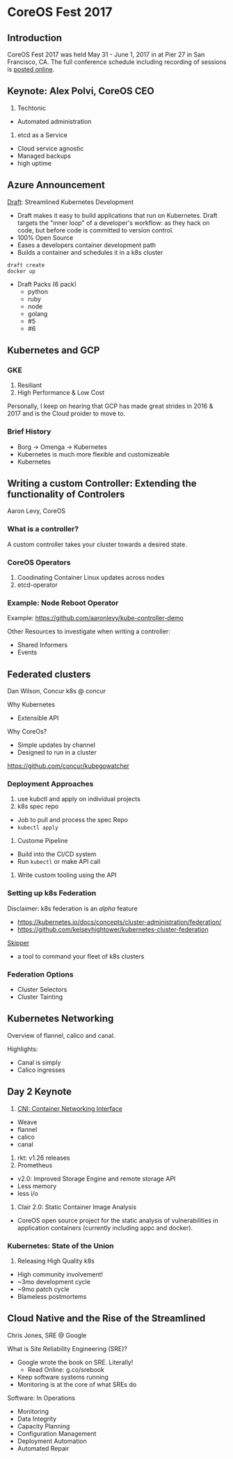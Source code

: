 # CoreOS Fest 2017

## Introduction

CoreOS Fest 2017 was held May 31 - June 1, 2017 in at Pier 27 in San Francisco, CA.  The full conference schedule
including recording of sessions is [posted online](https://coreos.com/fest/#schedule).

## Keynote: Alex Polvi, CoreOS CEO

1. Techtonic
  * Automated administration

1. etcd as a Service
  * Cloud service agnostic
  * Managed backups
  * high uptime

## Azure Announcement
[Draft](https://github.com/Azure/draft): Streamlined Kubernetes Development
  * Draft makes it easy to build applications that run on Kubernetes. Draft targets the "inner loop" of a developer's workflow: as they hack on code, but before code is committed to version control.
  * 100% Open Source
  * Eases a developers container development path
  * Builds a container and schedules it in a k8s cluster

   ```
   draft create
   docker up
   ```

  * Draft Packs (6 pack)
    * python
    * ruby
    * node
    * golang
    * #5
    * #6


## Kubernetes and GCP

### GKE

1. Resiliant
1. High Performance & Low Cost

Personally, I keep on hearing that GCP has made great strides in 2016 & 2017 and is the Cloud proider to move to.


### Brief History

  * Borg -> Omenga -> Kubernetes
  * Kubernetes is much more flexible and customizeable
  * Kubernetes


## Writing a custom Controller: Extending the functionality of Controlers

Aaron Levy, CoreOS

### What is a controller?

A custom controller takes your cluster towards a desired state.

### CoreOS Operators

1. Coodinating Container Linux updates across nodes
1. etcd-operator

### Example: Node Reboot Operator

Example: https://github.com/aaronlevy/kube-controller-demo

Other Resources to investigate when writing a controller:

* Shared Informers
* Events


## Federated clusters

Dan Wilson, Concur
k8s @ concur

Why Kubernetes
* Extensible API

Why CoreOs?
* Simple updates by channel
* Designed to run in a cluster

https://github.com/concur/kubegowatcher

### Deployment Approaches

1. use kubctl and apply on individual projects
1. k8s spec repo
  * Job to pull and process the spec Repo
  * `kubectl apply`
1. Custome Pipeline
  * Build into the CI/CD system
  * Run `kubectl` or make API call
1. Write custom tooling using the API

### Setting up k8s Federation

Disclaimer: k8s federation is an _alpha_ feature
* https://kubernetes.io/docs/concepts/cluster-administration/federation/
* https://github.com/kelseyhightower/kubernetes-cluster-federation

[Skipper](https://github.com/concur/skipper)
  *  a tool to command your fleet of k8s clusters

### Federation Options
  * Cluster Selectors
  * Cluster Tainting

## Kubernetes Networking

Overview of flannel, calico and canal.

Highlights:
* Canal is simply
* Calico ingresses

## Day 2 Keynote

1. [CNI: Container Networking Interface](https://github.com/containernetworking/cni)
  * Weave
  * flannel
  * calico
  * canal
1. rkt: v1.26 releases
1. Prometheus
  * v2.0: Improved Storage Engine and remote storage API
  * Less memory
  * less i/o
1. Clair 2.0: Static Container Image Analysis
  * CoreOS open source project for the static analysis of vulnerabilities in application containers (currently including appc and docker).

### Kubernetes: State of the Union

1. Releasing High Quality k8s
  * High community involvement!
  * ~3mo development cycle
  * ~9mo patch cycle
  * Blameless postmortems

## Cloud Native and the Rise of the Streamlined
Chris Jones, SRE @ Google

What is Site Reliability Engineering (SRE)?
* Google wrote the book on SRE.  Literally!
   * Read Online: g.co/srebook
* Keep software systems running
* Monitoring is at the core of what SREs do

Software: In Operations
* Monitoring
* Data Integrity
* Capacity Planning
* Configuration Management
* Deployment Automation
* Automated Repair
